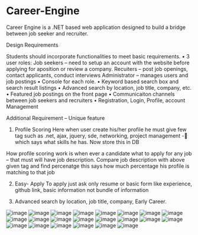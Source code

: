 # Career-Engine
Career Engine is a .NET based web application designed to build a bridge between job seeker and recruiter.

Design Requirements 

Students should incorporate functionalities to meet basic requirements. 
• 3 user roles:
Job seekers – need to setup an account with the website before applying for aposition or review a company.
Recuiters – post job openings, contact applicants, conduct interviews
Administrator – manages users and job postings
• Console for each role. 
• Keyword based search box and search result listings 
• Advanced search by location, job title, company, etc. 
• Featured job postings on the front page 
• Communicaiton channels between job seekers and recruiters 
• Registration, Login, Profile, account Management

Additional Requirement – Unique feature
1.	Profile Scoring
Here when user create his/her profile he must give few tag 
such as .net, ajax, jquery, sde, networking, project management - which says what skills he has.
Now store this in DB 

How profile scoring work is when ever a candidate what to apply for any job – that must will have job description.
Compare job description with above given tag and find percenatge this says how much percentage his profile is matching to that job

2.	Easy- Apply
To apply just ask only resume or basic form like experience, github link, basic information not bundle of information

3.	Advanced search by location, job title, company, Early Career.




![image](https://user-images.githubusercontent.com/57935798/203663061-70bde1b9-2565-4b74-b254-7f9d964a8d9c.png)
![image](https://user-images.githubusercontent.com/57935798/203663089-a352d4f3-bd6b-4817-84ae-8aeeeca53cd3.png)
![image](https://user-images.githubusercontent.com/57935798/203663115-8bd24512-572e-40de-bfd2-7f8f32b2c9d4.png)
![image](https://user-images.githubusercontent.com/57935798/203663144-eac07543-5e27-4e4c-9b1d-46a9759c638c.png)
![image](https://user-images.githubusercontent.com/57935798/203663159-24c3239c-d3fc-4556-830b-389b1223e683.png)
![image](https://user-images.githubusercontent.com/57935798/203663167-db520ebb-b144-4ff2-970d-a4c956385e31.png)
![image](https://user-images.githubusercontent.com/57935798/203663174-089d007b-3201-4d8d-9461-60488f1d5486.png)
![image](https://user-images.githubusercontent.com/57935798/203663198-7c35550f-c37a-4aac-8583-2549b8ff6a6c.png)
![image](https://user-images.githubusercontent.com/57935798/203663204-422a72e8-748a-4a23-8bba-fb5b86b439ed.png)
![image](https://user-images.githubusercontent.com/57935798/203663213-05e589b0-b3c8-4ebe-bef8-e5964df40fee.png)
![image](https://user-images.githubusercontent.com/57935798/203663221-64fdafce-135b-4f95-8de5-61ea310da36b.png)
![image](https://user-images.githubusercontent.com/57935798/203663226-517461f3-a17e-4f97-8afc-dd36b83a18ec.png)
![image](https://user-images.githubusercontent.com/57935798/203663233-ad75ebf3-7d02-4c08-9d4e-583b13d3369f.png)
![image](https://user-images.githubusercontent.com/57935798/203663243-f3a97220-987d-4c99-ba60-93dc131681f3.png)
![image](https://user-images.githubusercontent.com/57935798/203663259-7d88b429-cba2-4f56-b4d5-f064537eac9c.png)
![image](https://user-images.githubusercontent.com/57935798/203663271-e6e31c23-b8a7-42e2-ab98-6f282d2b4444.png)
![image](https://user-images.githubusercontent.com/57935798/203663279-f487decb-d6e6-4a6d-9a84-5d28daa1359e.png)
![image](https://user-images.githubusercontent.com/57935798/203663290-2070be48-4333-4b60-af1c-b14a657aa3b4.png)
![image](https://user-images.githubusercontent.com/57935798/203663291-d4ce5200-47ee-466b-ba5c-8b2db6ad69e1.png)
![image](https://user-images.githubusercontent.com/57935798/203663303-4c250994-2ef7-4cef-98a2-bfe6ba629d5b.png)
![image](https://user-images.githubusercontent.com/57935798/203663331-65dbb574-8cb1-40c2-940a-a6a9356b2d26.png)
![image](https://user-images.githubusercontent.com/57935798/203663593-8997be60-feb2-40e8-a8cd-97787c8f16e1.png)


